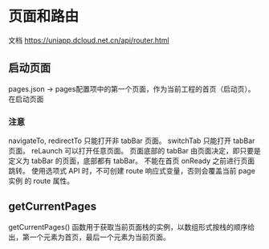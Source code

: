 # 页面和路由

文档 https://uniapp.dcloud.net.cn/api/router.html

## 启动页面

pages.json -> pages配置项中的第一个页面，作为当前工程的首页（启动页）。
在启动页面

### 注意

navigateTo, redirectTo 只能打开非 tabBar 页面。
switchTab 只能打开 tabBar 页面。
reLaunch 可以打开任意页面。
页面底部的 tabBar 由页面决定，即只要是定义为 tabBar 的页面，底部都有 tabBar。
不能在首页 onReady 之前进行页面跳转。
使用选项式 API 时，不可创建 route 响应式变量，否则会覆盖当前 page 实例 的 route 属性。

## getCurrentPages

getCurrentPages() 函数用于获取当前页面栈的实例，以数组形式按栈的顺序给出，第一个元素为首页，最后一个元素为当前页面。
